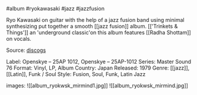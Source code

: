 #album #ryokawasaki #jazz #jazzfusion 

Ryo Kawasaki on guitar with the help of a jazz fusion band using minimal synthesizing put together a smooth [[jazz fusion]] album. [['Trinkets & Things']] an 'underground classic'on this album features [[Radha Shottam]] on vocals.


Source: [discogs](https://www.discogs.com/release/4063569-Ryo-Kawasaki-Mirror-Of-My-Mind)

Label:	Openskye – 25AP 1012, Openskye – 25AP-1012
Series:	Master Sound 76
Format:	
Vinyl, LP, Album
Country:	Japan
Released:	1979
Genre:	[[jazz]], [[Latin]], Funk / Soul
Style:	Fusion, Soul, Funk, Latin Jazz

images:
![[album_ryokwsk_mirmind1.jpg]]
![[album_ryokwsk_mirmind.jpg]]
